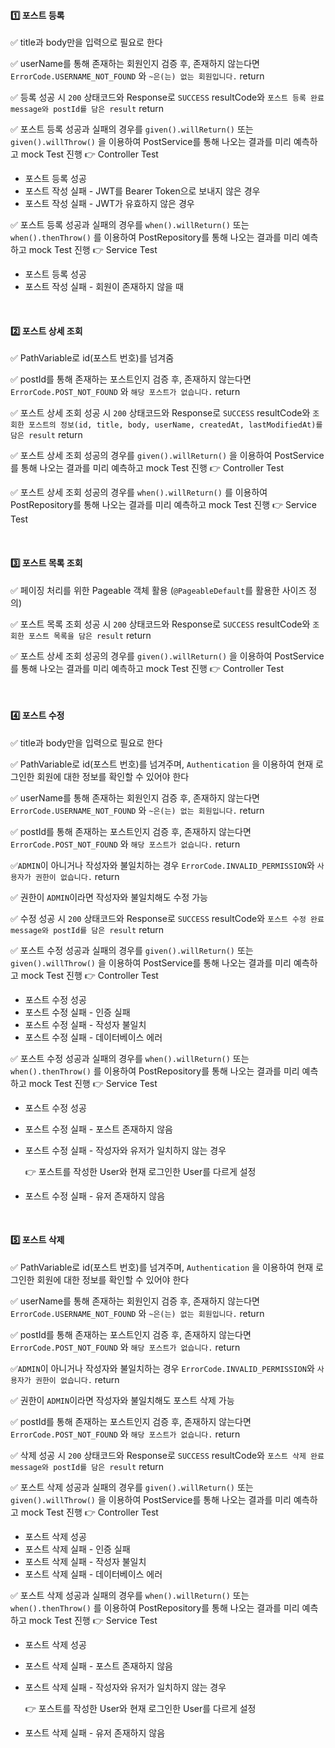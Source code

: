 #### 1️⃣ 포스트 등록
✅ title과 body만을 입력으로 필요로 한다

✅ userName를 통해 존재하는 회원인지 검증 후, 존재하지 않는다면 `ErrorCode.USERNAME_NOT_FOUND` 와 `~은(는) 없는 회원입니다.` return

✅ 등록 성공 시  `200` 상태코드와 Response로 `SUCCESS` resultCode와  `포스트 등록 완료 message와 postId를 담은 result` return

✅ 포스트 등록 성공과 실패의 경우를 `given().willReturn()` 또는 `given().willThrow()` 을 이용하여 PostService를 통해 나오는 결과를 미리 예측하고 mock Test 진행 👉 Controller Test

 - 포스트 등록 성공
 - 포스트 작성 실패 - JWT를 Bearer Token으로 보내지 않은 경우
- 포스트 작성 실패 - JWT가 유효하지 않은 경우

✅ 포스트 등록 성공과 실패의 경우를 `when().willReturn()` 또는 `when().thenThrow()` 를 이용하여 PostRepository를 통해 나오는 결과를 미리 예측하고 mock Test 진행 👉 Service Test

- 포스트 등록 성공
- 포스트 작성 실패 - 회원이 존재하지 않을 때

<br />

#### 2️⃣ 포스트 상세 조회

✅  PathVariable로 id(포스트 번호)를 넘겨줌

✅ postId를 통해 존재하는 포스트인지 검증 후, 존재하지 않는다면 `ErrorCode.POST_NOT_FOUND` 와 `해당 포스트가 없습니다.` return

✅ 포스트 상세 조회 성공 시 `200` 상태코드와 Response로 `SUCCESS` resultCode와  `조회한 포스트의 정보(id, title, body, userName, createdAt, lastModifiedAt)를 담은 result` return

✅ 포스트 상세 조회 성공의 경우를 `given().willReturn()` 을 이용하여 PostService를 통해 나오는 결과를 미리 예측하고 mock Test 진행 👉 Controller Test

✅ 포스트 상세 조회 성공의 경우를 `when().willReturn()` 를 이용하여 PostRepository를 통해 나오는 결과를 미리 예측하고 mock Test 진행 👉 Service Test

<br />

#### 3️⃣ 포스트 목록 조회

✅ 페이징 처리를 위한 Pageable 객체 활용 (`@PageableDefault`를 활용한 사이즈 정의)

✅ 포스트 목록 조회 성공 시 `200` 상태코드와 Response로 `SUCCESS` resultCode와  `조회한 포스트 목록을 담은 result` return

✅ 포스트 상세 조회 성공의 경우를 `given().willReturn()` 을 이용하여 PostService를 통해 나오는 결과를 미리 예측하고 mock Test 진행 👉 Controller Test

<br />

#### 4️⃣ 포스트 수정

✅ title과 body만을 입력으로 필요로 한다

✅ PathVariable로 id(포스트 번호)를 넘겨주며, `Authentication` 을 이용하여 현재 로그인한 회원에 대한 정보를 확인할 수 있어야 한다

✅ userName를 통해 존재하는 회원인지 검증 후, 존재하지 않는다면 `ErrorCode.USERNAME_NOT_FOUND` 와 `~은(는) 없는 회원입니다.` return

✅ postId를 통해 존재하는 포스트인지 검증 후, 존재하지 않는다면 `ErrorCode.POST_NOT_FOUND` 와 `해당 포스트가 없습니다.` return

✅`ADMIN`이 아니거나 작성자와 불일치하는 경우 `ErrorCode.INVALID_PERMISSION`와 `사용자가 권한이 없습니다.` return

✅ 권한이 `ADMIN`이라면 작성자와 불일치해도 수정 가능

✅ 수정 성공 시  `200` 상태코드와 Response로 `SUCCESS` resultCode와  `포스트 수정 완료 message와 postId를 담은 result` return

✅ 포스트 수정 성공과 실패의 경우를 `given().willReturn()` 또는 `given().willThrow()` 을 이용하여 PostService를 통해 나오는 결과를 미리 예측하고 mock Test 진행 👉 Controller Test

 - 포스트 수정 성공
 - 포스트 수정 실패 - 인증 실패
- 포스트 수정 실패 - 작성자 불일치
- 포스트 수정 실패 - 데이터베이스 에러

✅ 포스트 수정 성공과 실패의 경우를 `when().willReturn()` 또는 `when().thenThrow()` 를 이용하여 PostRepository를 통해 나오는 결과를 미리 예측하고 mock Test 진행 👉 Service Test

- 포스트 수정 성공

- 포스트 수정 실패 - 포스트 존재하지 않음

- 포스트 수정 실패 - 작성자와 유저가 일치하지 않는 경우 

  👉 포스트를 작성한 User와 현재 로그인한 User를 다르게 설정

- 포스트 수정 실패 - 유저 존재하지 않음

<br />

#### 5️⃣ 포스트 삭제

✅ PathVariable로 id(포스트 번호)를 넘겨주며, `Authentication` 을 이용하여 현재 로그인한 회원에 대한 정보를 확인할 수 있어야 한다

✅ userName를 통해 존재하는 회원인지 검증 후, 존재하지 않는다면 `ErrorCode.USERNAME_NOT_FOUND` 와 `~은(는) 없는 회원입니다.` return

✅ postId를 통해 존재하는 포스트인지 검증 후, 존재하지 않는다면 `ErrorCode.POST_NOT_FOUND` 와 `해당 포스트가 없습니다.` return

✅`ADMIN`이 아니거나 작성자와 불일치하는 경우 `ErrorCode.INVALID_PERMISSION`와 `사용자가 권한이 없습니다.` return

✅ 권한이 `ADMIN`이라면 작성자와 불일치해도 포스트 삭제 가능

✅ postId를 통해 존재하는 포스트인지 검증 후, 존재하지 않는다면 `ErrorCode.POST_NOT_FOUND` 와 `해당 포스트가 없습니다.` return

✅ 삭제 성공 시  `200` 상태코드와 Response로 `SUCCESS` resultCode와  `포스트 삭제 완료 message와 postId를 담은 result` return

✅ 포스트 삭제 성공과 실패의 경우를 `given().willReturn()` 또는 `given().willThrow()` 을 이용하여 PostService를 통해 나오는 결과를 미리 예측하고 mock Test 진행 👉 Controller Test

 - 포스트 삭제 성공
 - 포스트 삭제  실패 - 인증 실패
- 포스트 삭제  실패 - 작성자 불일치
- 포스트 삭제 실패 - 데이터베이스 에러

✅ 포스트 삭제 성공과 실패의 경우를 `when().willReturn()` 또는 `when().thenThrow()` 를 이용하여 PostRepository를 통해 나오는 결과를 미리 예측하고 mock Test 진행 👉 Service Test

- 포스트 삭제 성공

- 포스트 삭제 실패 - 포스트 존재하지 않음

- 포스트 삭제  실패 - 작성자와 유저가 일치하지 않는 경우 

  👉 포스트를 작성한 User와 현재 로그인한 User를 다르게 설정

- 포스트 삭제 실패 - 유저 존재하지 않음